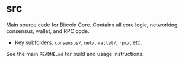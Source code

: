 # src

Main source code for Bitcoin Core. Contains all core logic, networking, consensus, wallet, and RPC code.

- Key subfolders: `consensus/`, `net/`, `wallet/`, `rpc/`, etc.

See the main `README.md` for build and usage instructions.
